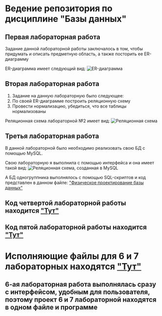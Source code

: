 # Ведение репозитория по дисциплине "Базы данных" 
## Первая лабораторная работа
Задание данной лабораторной работы заключалось в том, чтобы придумать и описать предметную область, а также посторить ее ER-диаграмму

ER-диаграмма имеет следующий вид:
![ER-диаграмма](https://sun9-71.userapi.com/impg/-v6qQlXKjO7w9NtzksdvMQsujTC5ikH7fAYatg/8MPUEGFbcio.jpg?size=1593x815&quality=96&sign=a6e1296f3d045c53e016c7b09f16f38a&type=album)

## Вторая лабораторная работа 
1. Задание на данную лабораторную было следующее:
2. По своей ER-диаграмме построить реляционную схему
3. Провести нормализацию, убедиться, что все таблицы нормализованы

Реляционная схема лабораторной №2 имеет вид:
![Реляционная схема](https://sun9-68.userapi.com/impg/eBmrj-TzgAa2FXemspl234DhI95YvyEq9dk23w/L0oOBerdWrk.jpg?size=1204x648&quality=96&sign=cf086c47080b0d81d790748f850b98eb&type=album)

## Третья лабораторная работа
В данной лабораторной было необходимо реализовать свою БД с помощью MySQL. 

Свою лабораторную я выполнила с помощью интерфейса и она имеет такой вид:
![Реляционная схема, созданная в MySQL](https://sun9-76.userapi.com/impg/HrdZFVCN2wb-EYcmP-T1rHxP3KTFoFKuNeJEkQ/e30j_2c3X7A.jpg?size=908x624&quality=96&sign=2481b8df4778f6c57bdbf9cc084a52ed&type=album)


А БД одногруппника выполнялось с помощью SQL-скриптов и код представлен в данном файле: ["Физическое проектирование базы данных"](https://github.com/sofaglavaa/BData/blob/main/Laba_3.sql)

## Код четвертой лабораторной работы находится ["Тут"](https://github.com/sofaglavaa/BData/blob/main/laba_4.sql)
## Код пятой лабораторной работы находится ["Тут"](https://github.com/sofaglavaa/BData/blob/main/laba_5.sql)
# Исполняющие файлы для 6 и 7 лабораторных находятся ["Тут"](https://github.com/sofaglavaa/BData/tree/main/SofaDB67/SofaDB67)
## 6-ая лабораторная работа выполнялась сразу с интерфейсом, удобным для пользователя, поэтому проект 6 и 7 лабораторной находятся в одном файле и программе
